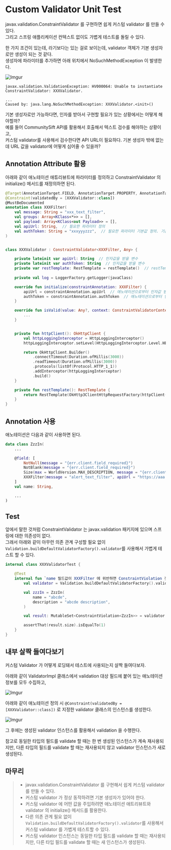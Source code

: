 # Custom Validator Unit Test

javax.validation.ConstraintValidator 를 구현하면 쉽게 커스텀 validator 를 만들 수 있다.  
그리고 스프링 애플리케이션 컨텍스트 없이도 가볍게 테스트를 돌릴 수 있다.  

한 가지 조건이 있는데, 라기보다는 있는 걸로 보이는데, validator 객체가 기본 생성자로만 생성이 되는 것 같다.  
생성자에 파라미터를 추가하면 아래 위치에서 NoSuchMethodException 이 발생한다.

![Imgur](https://i.imgur.com/hl7SWyW.png)

```
javax.validation.ValidationException: HV000064: Unable to instantiate ConstraintValidator: XXXValidator.

...
Caused by: java.lang.NoSuchMethodException: XXXValidator.<init>()

```

기본 생성자로만 가능하다면, 인자를 받아서 구현할 필요가 있는 상황에서는 어떻게 해야할까?  
예를 들어 CommunitySift API를 활용해서 호출해서 텍스트 검수를 해야하는 상황이고,  
커스텀 validator를 사용해서 검수한다면 API URL이 필요하다. 기본 생성자 밖에 없는 데 URL 값을 validator에 어떻게 심어줄 수 있을까?


## Annotation Attribute 활용

아래와 같이 애노테이션 애튜리뷰트에 파라미터를 정의하고 ConstraintValidator 의 initialize() 메서드를 재정의하면 된다.

```kotlin
@Target(AnnotationTarget.FIELD, AnnotationTarget.PROPERTY, AnnotationTarget.VALUE_PARAMETER, AnnotationTarget.TYPE)
@Constraint(validatedBy = [XXXValidator::class])
@MustBeDocumented
annotation class XXXFilter(
    val message: String = "xxx_text_filter",
    val groups: Array<KClass<*>> = [],
    val payload: Array<KClass<out Payload>> = [],
    val apiUrl: String,  // 필요한 파라미터 정의
    val authToken: String = "xxxyyyzzz",  // 필요한 파라미터 기본값 정의. 기본값이 있더라도 애너테이션 사용 시 지정한 값이 우선
)


class XXXValidator : ConstraintValidator<XXXFilter, Any> {

    private lateinit var apiUrl: String  // 인자값을 받을 변수
    private lateinit var authToken: String  // 인자값을 받을 변수
    private var restTemplate: RestTemplate = restTemplate()  // restTemplate 은 자체 생성
    
    private val log = LoggerFactory.getLogger(javaClass)

    override fun initialize(constraintAnnotation: XXXFilter) {
        apiUrl = constraintAnnotation.apiUrl  // 애노테이션으로부터 인자값 받아서 주입
        authToken = constraintAnnotation.authToken  // 애노테이션으로부터 인자값 받아서 주입
    }

    override fun isValid(value: Any?, context: ConstraintValidatorContext?): Boolean {
        ...
    }


    private fun httpClient(): OkHttpClient {
        val httpLoggingInterceptor = HttpLoggingInterceptor()
        httpLoggingInterceptor.setLevel(HttpLoggingInterceptor.Level.HEADERS)

        return OkHttpClient.Builder()
            .connectTimeout(Duration.ofMillis(3000))
            .readTimeout(Duration.ofMillis(3000))
            .protocols(listOf(Protocol.HTTP_1_1))
            .addInterceptor(httpLoggingInterceptor)
            .build()
    }

    private fun restTemplate(): RestTemplate {
        return RestTemplate(OkHttp3ClientHttpRequestFactory(httpClient()))
    }
}
```

## Annotation 사용

애노테이션은 다음과 같이 사용하면 된다.

```kotlin
data class ZzzIn(
    ...

    @field: [
        NotNull(message = "{err.client.field_required}")
        NotBlank(message = "{err.client.field_required}")
        Size(max = WorldVersion.MAX_DESCRIPTION, message = "{err.client.illegal_size}")
        XXXFilter(message = "alert_text_filter", apiUrl = "https://aaa.bbb.ccc")  // 여기!!
    ]
    val name: String,

    ...
)

```

## Test

앞에서 말한 것처럼 ConstraintValidator 는 javax.validation 패키지에 있으며 스프링에 대한 의존성이 없다.  
그래서 아래와 같이 아무런 의존 관계 구성할 필요 없이 `Validation.buildDefaultValidatorFactory().validator`를 사용해서 가볍게 테스트 할 수 있다.

```kotlin
internal class XXXValidatorTest {

    @Test
    internal fun `name 필드값이 XXXFilter 에 위반하면 ConstraintViolation 갯수는 1이다`() {
        val validator = Validation.buildDefaultValidatorFactory().validator

        val zzzIn = ZzzIn(
            name = "abcde",
            description = "abcde description",
        )

        val result: MutableSet<ConstraintViolation<ZzzIn>> = validator.validate(zzzIn)

        assertThat(result.size).isEqualTo(1)
    }
}
```

## 내부 살짝 들여다보기

커스텀 Validator 가 어떻게 로딩돼서 테스트에 사용되는지 살짝 들여다보자.

아래와 같이 ValidatorImpl 클래스에서 validation 대상 필드에 붙어 있는 애노테이션 정보를 모두 수집하고,

![Imgur](https://i.imgur.com/VE5nZyH.png)

아래와 같이 애노테이션 정의 시 `@Constraint(validatedBy = [XXXValidator::class])` 로 지정한 validator 클래스의 인스턴스를 생성한다.

![Imgur](https://i.imgur.com/wk2XN4l.png)

그 후에는 생성된 validator 인스턴스를 활용해서 validation 을 수행한다.

참고로 동일한 타입의 필드를 validate 할 때는 한 번 생성된 인스턴스가 계속 재사용되지만, 다른 타입의 필드를 validate 할 때는 재사용되지 않고 validator 인스턴스가 새로 생성된다.


## 마무리

>- javax.validation.ConstraintValidator 를 구현해서 쉽게 커스텀 validator 를 만들 수 있다.
>- 커스텀 validator 가 정상 동작하려면 기본 생성자가 있어야 한다.
>- 커스텀 validator 에 어떤 값을 주입하려면 애노테이션 애트리뷰트와 validator 의 initialize() 메서드를 활용한다.
>- 다른 의존 관계 필요 없이 `Validation.buildDefaultValidatorFactory().validator`를 사용해서 커스텀 validator 를 가볍게 테스트할 수 있다.
>- 커스텀 validator 인스턴스는 동일한 타입 필드를 validate 할 때는 재사용되지만, 다른 타입 필드를 validate 할 때는 새 인스턴스가 생성된다.

